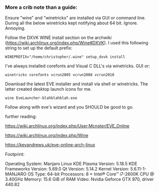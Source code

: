 ### More a crib note than a guide:

Ensure "wine" and "winetricks" are installed via GUI or command line. During all the below winetricks kept notifying about 64 bit. Ignore. Annoying.

Follow the DXVK WINE install section on the archwiki (https://wiki.archlinux.org/index.php/Wine#DXVK). I used this following string to set up the default prefix: 

	WINEPREFIX="/home/christopher/.wine" setup_dxvk install

I've always installed corefonts and Visual C DLL's via winetricks. GUI or:

	winetricks corefonts vcrun2005 vcrun2008 vcrun2010

Download the latest EVE installer and install via shell or  winetricks. The latter created desktop launch icons for me.

	wine EveLauncher-blahblahblah.exe


Follow along with eve's wizard and you SHOULD be good to go.

further reading:

https://wiki.archlinux.org/index.php/User:Mcnster/EVE_Online

https://wiki.archlinux.org/index.php/Wine

https://kevandrews.uk/eve-online-arch-linux


Footprint:

Operating System: Manjaro Linux 
KDE Plasma Version: 5.18.5
KDE Frameworks Version: 5.69.0
Qt Version: 5.14.2
Kernel Version: 5.6.11-1-MANJARO
OS Type: 64-bit
Processors: 8 × Intel® Core™ i7-2600K CPU @ 3.40GHz
Memory: 15.6 GiB of RAM
Video: Nvidia Geforce GTX 970, driver 440.82
